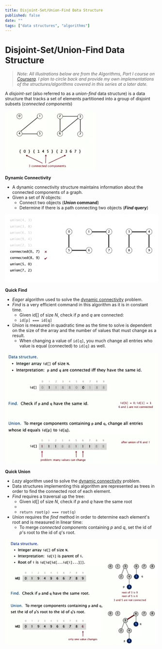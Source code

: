 ```yaml
---
title: Disjoint-Set/Union-Find Data Structure
published: false
date: ""
tags: ["data structures", "algorithms"]
---
```


# Disjoint-Set/Union-Find Data Structure

> _Note: All illustrations below are from the Algorithms, Part I course on [Coursera](https://www.coursera.org/learn/algorithms-part1). I plan to circle back and provide my own implementations of the structures/algorithms covered in this series at a later date._

A _disjoint-set_ (also referred to as a _union-find_ data structure) is a data structure that tracks a set of elements partitioned into a group of disjoint subsets (_connected components_)

![](./connected-components-illustration.png)

**Dynamic Connectivity**

- A dynamic connectivity structure maintains information about the connected components of a graph.
- Given a set of _N_ objects:
  - Connect two objects (**_Union_ command**)
  - Determine if there is a path connecting two objects (**_Find_ query**)

![Union-Find Illustration](./example-illustration.png "union find illustration")

**Quick Find**

- _Eager_ algorithm used to solve the [dynamic connectivity](#DynamicConnectivity) problem.
- _Find_ is a very efficient command in this algorithm as it is in constant time.
  - Given id[] of size _N_, check if _p_ and _q_ are connected:
  - `id[p] === id[q]`
- _Union_ is measured in quadratic time as the time to solve is dependent on the size of the array and the number of values that must change as a result.
  - When changing a value of `id[q]`, you much change all entries who value is equal (connected) to `id[q]` as well.

![Quick-Find Illustration](./quick-find-illustration.png "quick find illustration")

**Quick Union**

- _Lazy_ algorithm used to solve the [dynamic connectivity](#DynamicConnectivity) problem.
- Data structures implementing this algorithm are represented as trees in order to find the connected root of each element.
- _Find_ requires a traversal up the tree:
  - Given id[] of size _N_, check if _p_ and _q_ have the same root
  -
  - `return root(p) === root(q)`
- _Union_ requires the _find_ method in order to determine each element's root and is measured in linear time:
  - To merge _connected components_ containing _p_ and _q_, set
    the id of _p_'s root to the id of _q_'s root.

![Quick-Union Illustration](./quick-union-illustration.png "quick union illustration")
